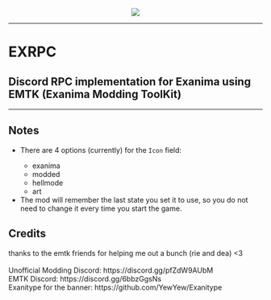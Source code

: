 <p align="center"><img src="https://github.com/sunglasseslol/exrpc/blob/master/assets/banner.png"></img></p>
<hr>
<h1>EXRPC</h1>
<h2>Discord RPC implementation for Exanima using EMTK (Exanima Modding ToolKit)</h2>
<hr>
<h2>Notes</h2>
<ul>
    <li>There are 4 options (currently) for the <code>Icon</code> field:</li>
    <ul>
        <li>exanima</li>
        <li>modded</li>
        <li>hellmode</li>
        <li>art</li>
    </ul>
    <li>The mod will remember the last state you set it to use, so you do not need to change it every time you start the game.</li>
</ul>

<h2>Credits</h2>
thanks to the emtk friends for helping me out a bunch (rie and dea) <3
</br>
</br>
Unofficial Modding Discord: https://discord.gg/pfZdW9AUbM </br>
EMTK Discord: https://discord.gg/6bbzGgsNs </br>
Exanitype for the banner: https://github.com/YewYew/Exanitype </br>